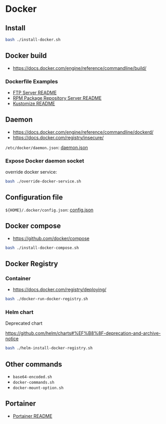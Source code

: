 # Docker

## Install

```bash
bash ./install-docker.sh
```

## Docker build

- https://docs.docker.com/engine/reference/commandline/build/

### Dockerfile Examples

- [FTP Server README](/linux/ftp-server/README.md)
- [RPM Package Repository Server README](/linux/rpm-package-repo-server/README.md)
- [Kustomize README](/Kustomize/README.md)

## Daemon

- https://docs.docker.com/engine/reference/commandline/dockerd/
- https://docs.docker.com/registry/insecure/

`/etc/docker/daemon.json`: [daemon.json](/docker/daemon.json)

### Expose Docker daemon socket

override docker service:

```bash
bash ./override-docker-service.sh
```

## Configuration file

`${HOME}/.docker/config.json`: [config.json](/docker/config.json)

## Docker compose

- https://github.com/docker/compose

```bash
bash ./install-docker-compose.sh
```

## Docker Registry

### Container

- https://docs.docker.com/registry/deploying/

```bash
bash ./docker-run-docker-registry.sh
```

### Helm chart

Deprecated chart

https://github.com/helm/charts#%EF%B8%8F-deprecation-and-archive-notice

```bash
bash ./helm-install-docker-registry.sh
```

## Other commands

- `base64-encoded.sh`
- `docker-commands.sh`
- `docker-mount-option.sh`

## Portainer

- [Portainer README](/docker/portainer.md)
